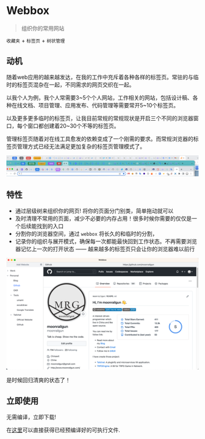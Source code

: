 # Webbox

> 组织你的常用网站

`收藏夹` + `标签页` + `树状管理`

## 动机

随着web应用的越来越发达，在我的工作中充斥着各种各样的标签页。常驻的与临时的标签页混杂在一起，不同需求的网页交织在一起。

以我个人为例，我个人常需要3~5个个人网站，工作相关的网站，包括设计稿、各种在线文档、项目管理、应用发布、代码管理等需要常开5~10个标签页。

以及更多更多临时的标签页，让我目前常规的常规现状是开启三个不同的浏览器窗口，每个窗口都创建着20~30个不等的标签页。

管理标签页随着对在线工具愈发的依赖变成了一个刚需的要求。而常规浏览器的标签页管理方式已经无法满足更加复杂的标签页管理模式了。

![](./docs/terrible-tabs.png)

## 特性

- 通过层级树来组织你的网页! 将你的页面分门别类，简单拖动就可以
- 及时清理不常用的页面，减少不必要的内存占用！很多时候你需要的仅仅是一个后续能找到的入口
- 分割你的浏览器空间，通过 `webbox` 将长久的和临时的分割，
- 记录你的组织与展开模式，确保每一次都能最快回到工作状态。不再需要浏览器记忆上一次的打开状态 —— 越来越多的标签页只会让你的浏览器难以前行

![](./docs/webbox.png)

是时候回归清爽的状态了！

## 立即使用

无需编译，立即下载!

在[这里](https://github.com/msgbyte/webbox/releases)可以直接获得已经预编译好的可执行文件.

